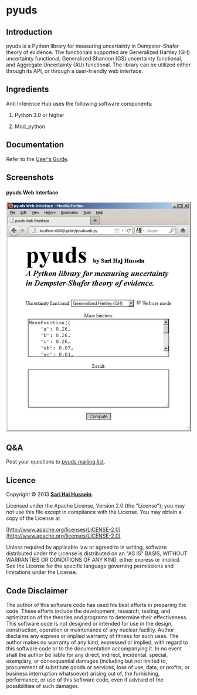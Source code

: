 # pyuds

## Introduction

pyuds is a Python library for measuring uncertainty in Dempster-Shafer theory of evidence. The functionals supported are Generalized Hartley (GH) uncertainty functional, Generalized Shannon (GS) uncertainty functional, and Aggregate Uncertainty (AU) functional. The library can be utilized either through its API, or through a user-friendly web interface.

## Ingredients
Anti Inference Hub uses the following software components:

1. Python 3.0 or higher

2. Mod_python

## Documentation

Refer to the [User's Guide](./documentation/users-guide-0.1.pdf).

## Screenshots

#### pyuds Web Interface
![pyuds Web Interface](./screenshots/pyuds%20Web%20Interface.jpg)

## Q&A

Post your questions to [pyuds mailing list](https://lists.sourceforge.net/lists/listinfo/pyuds-list).

## Licence

Copyright &copy; 2013 **[Sari Haj Hussein](http://sarihh.info)**.

Licensed under the Apache License, Version 2.0 (the "License");
you may not use this file except in compliance with the License.
You may obtain a copy of the License at

[http://www.apache.org/licenses/LICENSE-2.0](http://www.apache.org/licenses/LICENSE-2.0)

Unless required by applicable law or agreed to in writing, software
distributed under the License is distributed on an "AS IS" BASIS,
WITHOUT WARRANTIES OR CONDITIONS OF ANY KIND, either express or implied.
See the License for the specific language governing permissions and
limitations under the License.

## Code Disclaimer

The author of this software code has used his best efforts in preparing the code. These efforts include the development, research, testing, and optimization of the theories and programs to determine their effectiveness. This software code is not designed or intended for use in the design, construction, operation or maintenance of any nuclear facility. Author disclaims any express or implied warranty of fitness for such uses. The author makes no warranty of any kind, expressed or implied, with regard to this software code or to the documentation accompanying it. In no event shall the author be liable for any direct, indirect, incidental, special, exemplary, or consequential damages (including but not limited to, procurement of substitute goods or services; loss of use, data, or profits; or business interruption whatsoever) arising out of, the furnishing, performance, or use of this software code, even if advised of the possibilities of such damages.